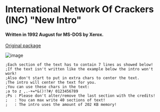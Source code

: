 # International Network Of Crackers (INC) "New Intro"

#### Written in 1992 August for MS-DOS by Xerox.

[Original package](https://defacto2.net/f/b52a6ea)

![image](https://user-images.githubusercontent.com/513842/170969147-8501adf0-88f2-42d1-b05a-803625c1c614.png)

```
;Each section of the text has to contain 7 lines as showed below!
;If the text isn't written like the example below the intro won't work!
;Also don't start to put in extra chars to center the text.
;The intro will center the text for you.
;You can use these chars in the text:
;a to z ,.-+=*&()!?#/ 0123456789
;Ps : Please don't alter/remove the last section with the credits!
;   : You can max write 40 sections of text!
;   : The intro uses the amount of 202 KB memory!
```
